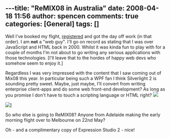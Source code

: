 ---title: "ReMIX08 in Australia"
date: 2008-04-18 11:56
author: spencen
comments: true
categories: [General]
tags: []
---
Well I've booked my flight, [registered](http://www.microsoft.com/australia/remix08/index.aspx) and got the day off work (in that order). I am **not** a "web guy". I'll go on record as stating that I was over JavaScript and HTML back in 2000. Whilst it was kinda fun to play with for a couple of months I'm not about to go writing any serious applications with those technologies. [I'll leave that to the hordes of happy web devs who somehow seem to enjoy it.]
 

Regardless I was very impressed with the content that I saw coming out of Mix08 this year. In particular being such a WPF fan I think Silverlight 2 is sounding pretty sweet. Maybe, just maybe, I'll convert from writing enterprise client-apps and do some web front-end development? As long as you promise I don't have to touch a scripting language or HTML right? ![](http://blog.spencen.com/emoticons/smile.png)
 

<a href="/australia/remix08/index.aspx">![I](http://www.microsoft.com/australia/remix08/images/bling/iamgoing_08.jpg)</a>
 

So who else is going to ReMIX08? Anyone from Adelaide making the early morning flight over to Melbourne on 22nd May?
 

Oh - and a complimentary copy of Expression Studio 2 - nice! 


